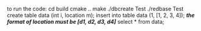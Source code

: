 to run the code:
cd build
cmake ..
make
./dbcreate Test
./redbase Test
create table data (int i, location m);
insert into table data (1, [1, 2, 3, 4]);
***the format of location must be [d1, d2, d3, d4]***
select * from data;

